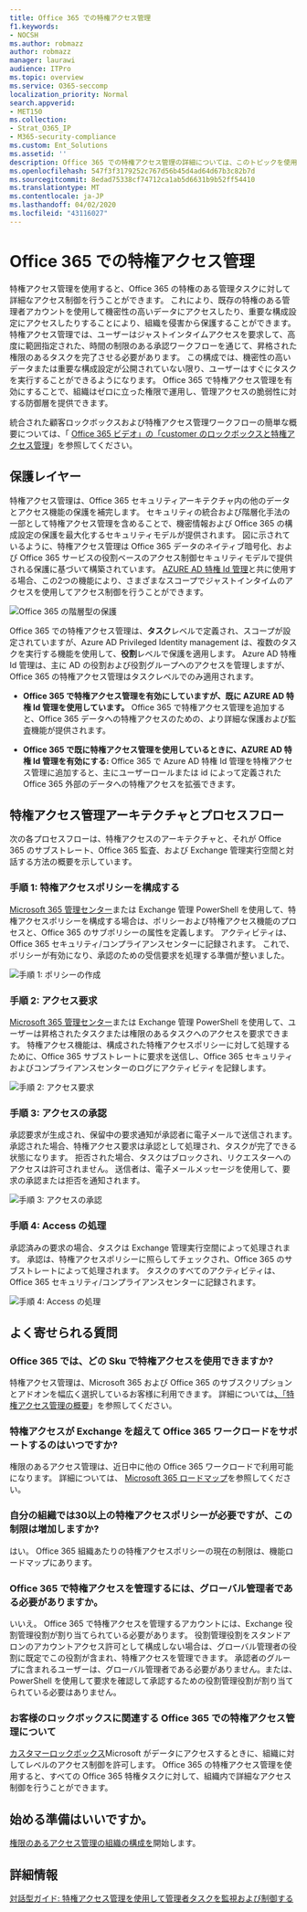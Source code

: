 ```yaml
---
title: Office 365 での特権アクセス管理
f1.keywords:
- NOCSH
ms.author: robmazz
author: robmazz
manager: laurawi
audience: ITPro
ms.topic: overview
ms.service: O365-seccomp
localization_priority: Normal
search.appverid:
- MET150
ms.collection:
- Strat_O365_IP
- M365-security-compliance
ms.custom: Ent_Solutions
ms.assetid: ''
description: Office 365 での特権アクセス管理の詳細については、このトピックを使用してください。
ms.openlocfilehash: 547f3f3179252c767d56b45d4ad64d67b3c82b7d
ms.sourcegitcommit: 8edad75338cf74712ca1ab5d6631b9b52ff54410
ms.translationtype: MT
ms.contentlocale: ja-JP
ms.lasthandoff: 04/02/2020
ms.locfileid: "43116027"
---
```

# <a name="privileged-access-management-in-office-365"></a>Office 365 での特権アクセス管理

特権アクセス管理を使用すると、Office 365 の特権のある管理タスクに対して詳細なアクセス制御を行うことができます。 これにより、既存の特権のある管理者アカウントを使用して機密性の高いデータにアクセスしたり、重要な構成設定にアクセスしたりすることにより、組織を侵害から保護することができます。 特権アクセス管理では、ユーザーはジャストインタイムアクセスを要求して、高度に範囲指定された、時間の制限のある承認ワークフローを通じて、昇格された権限のあるタスクを完了させる必要があります。 この構成では、機密性の高いデータまたは重要な構成設定が公開されていない限り、ユーザーはすぐにタスクを実行することができるようになります。 Office 365 で特権アクセス管理を有効にすることで、組織はゼロに立った権限で運用し、管理アクセスの脆弱性に対する防御層を提供できます。

統合された顧客ロックボックスおよび特権アクセス管理ワークフローの簡単な概要については、「 [Office 365 ビデオ」の「customer のロックボックスと特権アクセス管理](https://go.microsoft.com/fwlink/?linkid=2066800)」を参照してください。

## <a name="layers-of-protection"></a>保護レイヤー

特権アクセス管理は、Office 365 セキュリティアーキテクチャ内の他のデータとアクセス機能の保護を補完します。 セキュリティの統合および階層化手法の一部として特権アクセス管理を含めることで、機密情報および Office 365 の構成設定の保護を最大化するセキュリティモデルが提供されます。 図に示されているように、特権アクセス管理は Office 365 データのネイティブ暗号化、および Office 365 サービスの役割ベースのアクセス制御セキュリティモデルで提供される保護に基づいて構築されています。 [AZURE AD 特権 Id 管理](https://docs.microsoft.com/azure/active-directory/active-directory-privileged-identity-management-configure)と共に使用する場合、この2つの機能により、さまざまなスコープでジャストインタイムのアクセスを使用してアクセス制御を行うことができます。

![Office 365 の階層型の保護](../media/pam-layered-protection.png)

Office 365 での特権アクセス管理は、**タスク**レベルで定義され、スコープが設定されていますが、Azure AD Privileged Identity management は、複数のタスクを実行する機能を使用して、**役割**レベルで保護を適用します。 Azure AD 特権 Id 管理は、主に AD の役割および役割グループへのアクセスを管理しますが、Office 365 の特権アクセス管理はタスクレベルでのみ適用されます。

- **Office 365 で特権アクセス管理を有効にしていますが、既に AZURE AD 特権 Id 管理を使用しています。** Office 365 で特権アクセス管理を追加すると、Office 365 データへの特権アクセスのための、より詳細な保護および監査機能が提供されます。

- **Office 365 で既に特権アクセス管理を使用しているときに、AZURE AD 特権 Id 管理を有効にする:** Office 365 で Azure AD 特権 Id 管理を特権アクセス管理に追加すると、主にユーザーロールまたは id によって定義された Office 365 外部のデータへの特権アクセスを拡張できます。  

## <a name="privileged-access-management-architecture-and-process-flow"></a>特権アクセス管理アーキテクチャとプロセスフロー

次の各プロセスフローは、特権アクセスのアーキテクチャと、それが Office 365 のサブストレート、Office 365 監査、および Exchange 管理実行空間と対話する方法の概要を示しています。

### <a name="step-1-configure-a-privileged-access-policy"></a>手順 1: 特権アクセスポリシーを構成する

[Microsoft 365 管理センター](https://admin.microsoft.com)または Exchange 管理 PowerShell を使用して、特権アクセスポリシーを構成する場合は、ポリシーおよび特権アクセス機能のプロセスと、Office 365 のサブポリシーの属性を定義します。 アクティビティは、Office 365 セキュリティ/コンプライアンスセンターに記録されます。 これで、ポリシーが有効になり、承認のための受信要求を処理する準備が整いました。

![手順 1: ポリシーの作成](../media/pam-step1-policy-creation.jpg)

### <a name="step-2-access-request"></a>手順 2: アクセス要求

[Microsoft 365 管理センター](https://admin.microsoft.com)または Exchange 管理 PowerShell を使用して、ユーザーは昇格されたタスクまたは権限のあるタスクへのアクセスを要求できます。 特権アクセス機能は、構成された特権アクセスポリシーに対して処理するために、Office 365 サブストレートに要求を送信し、Office 365 セキュリティおよびコンプライアンスセンターのログにアクティビティを記録します。

![手順 2: アクセス要求](../media/pam-step2-access-request.jpg)

### <a name="step-3-access-approval"></a>手順 3: アクセスの承認

承認要求が生成され、保留中の要求通知が承認者に電子メールで送信されます。 承認された場合、特権アクセス要求は承認として処理され、タスクが完了できる状態になります。 拒否された場合、タスクはブロックされ、リクエスターへのアクセスは許可されません。 送信者は、電子メールメッセージを使用して、要求の承認または拒否を通知されます。

![手順 3: アクセスの承認](../media/pam-step3-access-approval.jpg)

### <a name="step-4-access-processing"></a>手順 4: Access の処理

承認済みの要求の場合、タスクは Exchange 管理実行空間によって処理されます。 承認は、特権アクセスポリシーに照らしてチェックされ、Office 365 のサブストレートによって処理されます。 タスクのすべてのアクティビティは、Office 365 セキュリティ/コンプライアンスセンターに記録されます。

![手順 4: Access の処理](../media/pam-step4-access-processing.jpg)

## <a name="frequently-asked-questions"></a>よく寄せられる質問

### <a name="what-skus-can-use-privileged-access-in-office-365"></a>Office 365 では、どの Sku で特権アクセスを使用できますか?

特権アクセス管理は、Microsoft 365 および Office 365 のサブスクリプションとアドオンを幅広く選択しているお客様に利用できます。 詳細については[、「特権アクセス管理の概要](privileged-access-management-configuration.md)」を参照してください。

### <a name="when-will-privileged-access-support-office-365-workloads-beyond-exchange"></a>特権アクセスが Exchange を超えて Office 365 ワークロードをサポートするのはいつですか?

権限のあるアクセス管理は、近日中に他の Office 365 ワークロードで利用可能になります。 詳細については、 [Microsoft 365 ロードマップ](https://www.microsoft.com/microsoft-365/roadmap)を参照してください。

### <a name="my-organization-needs-more-than-30-privileged-access-policies-will-this-limit-be-increased"></a>自分の組織では30以上の特権アクセスポリシーが必要ですが、この制限は増加しますか?

はい。 Office 365 組織あたりの特権アクセスポリシーの現在の制限は、機能ロードマップにあります。

### <a name="do-i-need-to-be-a-global-admin-to-manage-privileged-access-in-office-365"></a>Office 365 で特権アクセスを管理するには、グローバル管理者である必要がありますか。

いいえ。 Office 365 で特権アクセスを管理するアカウントには、Exchange 役割管理役割が割り当てられている必要があります。 役割管理役割をスタンドアロンのアカウントアクセス許可として構成しない場合は、グローバル管理者の役割に既定でこの役割が含まれ、特権アクセスを管理できます。 承認者のグループに含まれるユーザーは、グローバル管理者である必要がありません。または、PowerShell を使用して要求を確認して承認するための役割管理役割が割り当てられている必要はありません。

### <a name="how-is-privileged-access-management-in-office-365-related-to-customer-lockbox"></a>お客様のロックボックスに関連する Office 365 での特権アクセス管理について

[カスタマーロックボックス](https://docs.microsoft.com/office365/admin/manage/customer-lockbox-requests)Microsoft がデータにアクセスするときに、組織に対してレベルのアクセス制御を許可します。 Office 365 の特権アクセス管理を使用すると、すべての Office 365 特権タスクに対して、組織内で詳細なアクセス制御を行うことができます。

## <a name="ready-to-get-started"></a>始める準備はいいですか。

[権限のあるアクセス管理の組織の構成を](privileged-access-management-configuration.md)開始します。

## <a name="learn-more"></a>詳細情報

[対話型ガイド: 特権アクセス管理を使用して管理者タスクを監視および制御する](https://content.cloudguides.com/guides/Privileged%20Access%20Management)
